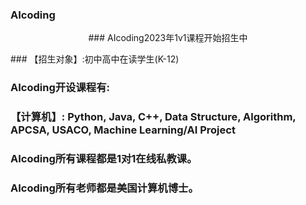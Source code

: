 ### AIcoding
<p style="text-align: center;">### AIcoding2023年1v1课程开始招生中</p>
### 【招生对象】:初中高中在读学生(K-12)

### AIcoding开设课程有:
### 【计算机】: Python, Java, C++, Data Structure, Algorithm, APCSA, USACO, Machine Learning/AI Project
### AIcoding所有课程都是1对1在线私教课。
### AIcoding所有老师都是美国计算机博士。

